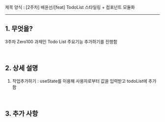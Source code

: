 제목 양식 : [2주차] 배윤선/[feat] TodoList 스타일링 + 컴포넌트 모듈화

---

## 1. 무엇을?
3주차 Zero100 과제인 Todo List 주요기능 추가하기를 진행함



<br>

## 2. 상세 설명

1. 작업추가하기 : useState를 이용해 사용자로부터 값을 입력받고 todoList에 추가함
<br>

## 3. 추가 사항
